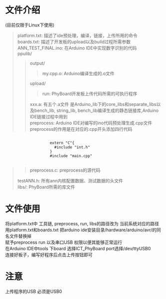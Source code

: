 # 文件介绍 
(目前仅限于Linux下使用)  

>platform.txt: 描述了ide预处理，编译，链接，上传所用的命令  
>boards.txt: 描述了开发板的upload以及build过程所需参数  
>ANN_TEST_FINAL.ino: 在Arduino IDE中实现数字识别的代码  
>ppulib/  
  >>output/  
  >>>my.cpp.o: Arduino编译生成的.o文件  
  >>
  >>upload/   
  >>>run: PhyBoard开发板上传代码所需的可执行程序  
  >>
  >>xxx.a: 有五个.a文件 是Arduino_lib下的core_libs和separate_libs以及bench_lib, string_lib, bench_lib编译生成的静态链接库,Arduino IDE链接过程中用到  
  >>preprocess: Arduino IDE对编写的ino代码预处理生成.cpp文件 preprocess的作用是在对应的.cpp开头添加四行代码  
  <pre><code>
                    extern "C"{  
                      #include "int.h"  
                    }    
                    #include "main.cpp"  
  </code></pre>  
  >>preprocess.c: preprocess的源代码  
>
>testANN.h: 所有ann内核配置数据、测试数据的头文件  
>libs/: PhyBoard所需的库文件  


# 文件使用  
将platform.txt中 工具链, preprocess, run, libs的路径改为 当前系统对应的路径  
用platform.txt和boards.txt 把arduino ide安装目录/hardware/arduino/avr/的同名文件替换掉  
赋予preprocess run 以及串口USB 权限以便其能够正常运行  
在Arduino IDE中tools 下board 选择ICT_PhyBoard port选择/dev/ttyUSB0  
连接好板子，编写好程序后点击上传按钮即可  

# 注意
上传程序的USB 必须是USB0
